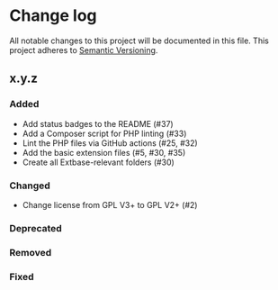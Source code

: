 # Change log

All notable changes to this project will be documented in this file.
This project adheres to [Semantic Versioning](https://semver.org/).

## x.y.z

### Added
- Add status badges to the README (#37)
- Add a Composer script for PHP linting (#33)
- Lint the PHP files via GitHub actions (#25, #32)
- Add the basic extension files (#5, #30, #35)
- Create all Extbase-relevant folders (#30)

### Changed
- Change license from GPL V3+ to GPL V2+ (#2)

### Deprecated

### Removed

### Fixed
